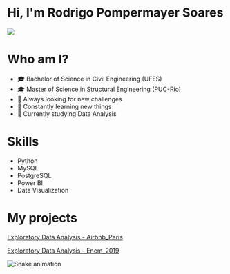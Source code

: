 # Hi, I'm Rodrigo Pompermayer Soares
<div> 

 <a href="https://www.linkedin.com/in/rodrigoposoares/" target="_blank"><img src="https://img.shields.io/badge/-LinkedIn-%230077B5?style=for-the-badge&logo=linkedin&logoColor=white" target="_blank"></a> 

</div> 
 
# Who am I?
- 🎓 Bachelor of Science in Civil Engineering (UFES)
- 🎓 Master of Science in Structural Engineering (PUC-Rio)
- 📖 Always looking for new challenges 
- 📖 Constantly learning new things
- 📝 Currently studying Data Analysis

# Skills
- Python
- MySQL
- PostgreSQL
- Power BI
- Data Visualization

# My projects
[Exploratory Data Analysis - Airbnb_Paris](https://github.com/rodrigopsoares/EDA_Airbnb_Paris)

[Exploratory Data Analysis - Enem_2019](https://github.com/rodrigopsoares/EAD_Enem_2019)

<div> 

 ![Snake animation](https://github.com/rodrigopsoares/rodrigopsoares/blob/output/github-contribution-grid-snake.svg)
  
</div>
